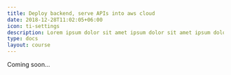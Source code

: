 ```yaml
---
title: Deploy backend, serve APIs into aws cloud
date: 2018-12-28T11:02:05+06:00
icon: ti-settings
description: Lorem ipsum dolor sit amet ipsum dolor sit amet ipsum dolor sit amet
type: docs
layout: course
---
```


Coming soon...
